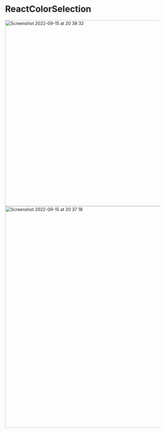 # ReactColorSelection
 
<img width="605" alt="Screenshot 2022-09-15 at 20 39 32" src="https://user-images.githubusercontent.com/32126532/190474089-4d94c375-e77e-4f13-a1a0-f4585c900bf1.png">
<img width="721" alt="Screenshot 2022-09-15 at 20 37 18" src="https://user-images.githubusercontent.com/32126532/190474124-45a8caec-6666-4a3b-a60b-c9c5ebd59fac.png">
